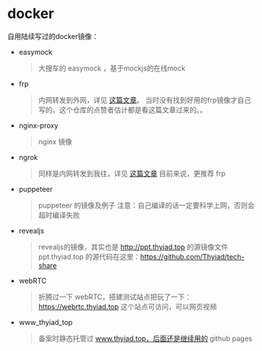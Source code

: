 # docker

自用陆续写过的docker镜像：

- easymock
    > 大搜车的 easymock ，基于mockjs的在线mock
- frp
    > 内网转发到外网，详见 [这篇文章](https://www.thyiad.top/_posts/2018-03-05-%E4%BD%BF%E7%94%A8docker%E6%90%AD%E5%BB%BAfrp%E6%9C%8D%E5%8A%A1%E5%99%A8.html)。
    > 当时没有找到好用的frp镜像才自己写的，这个仓库的点赞者估计都是看这篇文章过来的。。
- nginx-proxy
    > nginx 镜像
- ngrok
    > 同样是内网转发到我往，详见 [这篇文章](https://www.thyiad.top/_posts/2018-03-05-%E4%BD%BF%E7%94%A8docker%E6%90%AD%E5%BB%BAngrok%E6%9C%8D%E5%8A%A1%E5%99%A8.html)
    > 目前来说，更推荐 frp
- puppeteer
    > puppeteer 的镜像及例子
    > 注意：自己编译的话一定要科学上网，否则会超时编译失败
- revealjs
    > revealjs的镜像，其实也是 http://ppt.thyiad.top 的源镜像文件
    > ppt.thyiad.top 的源代码在这里：https://github.com/Thyiad/tech-share
- webRTC
    > 折腾过一下 webRTC，搭建测试站点把玩了一下：https://webrtc.thyiad.top
    > 这个站点可访问，可以网页视频
- www_thyiad_top
    > 备案时静态托管过 www.thyiad.top，后面还是继续用的 github pages
